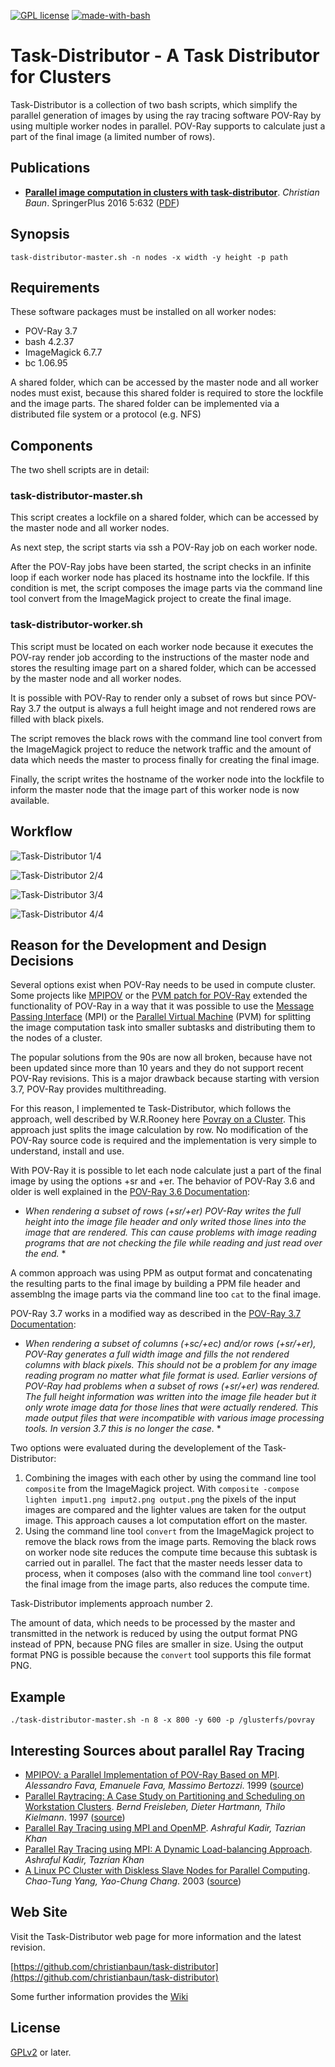 [![GPL license](https://img.shields.io/badge/License-GPL-blue.svg)](http://perso.crans.org/besson/LICENSE.html)
[![made-with-bash](https://img.shields.io/badge/-Made%20with%20Bash-1f425f.svg)](https://www.gnu.org/software/bash/)

# Task-Distributor - A Task Distributor for Clusters

Task-Distributor is a collection of two bash scripts, which simplify the 
parallel generation of images by using the ray tracing software POV-Ray by using 
multiple worker nodes in parallel. POV-Ray supports to calculate just a part of 
the final image (a limited number of rows). 

## Publications

- [**Parallel image computation in clusters with task-distributor**](http://springerplus.springeropen.com/articles/10.1186/s40064-016-2254-x). *Christian Baun*. SpringerPlus 2016 5:632 ([PDF](https://github.com/christianbaun/task-distributor/raw/master/documentation/literature/Parallel_image_computation_in_clusters_with_task_distributor_SpringerPlus_2016.pdf))

## Synopsis

`task-distributor-master.sh -n nodes -x width -y height -p path`

## Requirements

These software packages must be installed on all worker nodes:

- POV-Ray 3.7
- bash 4.2.37
- ImageMagick 6.7.7
- bc 1.06.95

A shared folder, which can be accessed by the master node and all 
worker nodes must exist, because this shared folder is required to store the 
lockfile and the image parts. The shared folder can be implemented via a 
distributed file system or a protocol (e.g. NFS) 

## Components 

The two shell scripts are in detail:

### task-distributor-master.sh

This script creates a lockfile on a shared folder, which can be accessed by the 
master node and all worker nodes.

As next step, the script starts via ssh a POV-Ray job on each worker node. 

After the POV-Ray jobs have been started, the script checks in an infinite loop 
if each worker node has placed its hostname into the lockfile. If this 
condition is met, the script composes the image parts via the command line tool 
convert from the ImageMagick project to create the final image.

### task-distributor-worker.sh

This script must be located on each worker node because it executes the POV-ray 
render job according to the instructions of the master node and stores the 
resulting image part on a shared folder, which can be accessed by the master 
node and all worker nodes.

It is possible with POV-Ray to render only a subset of rows but since POV-Ray 
3.7 the output is always a full height image and not rendered rows are filled 
with black pixels. 

The script removes the black rows with the command line tool convert from the 
ImageMagick project to reduce the network traffic and the amount of data which 
needs the master to process finally for creating the final image.

Finally, the script writes the hostname of the worker node into the lockfile to 
inform the master node that the image part of this worker node is now available.

## Workflow

![Task-Distributor 1/4](documentation/images/Task_Distributor_Workflow_part1.png)

![Task-Distributor 2/4](documentation/images/Task_Distributor_Workflow_part2.png)

![Task-Distributor 3/4](documentation/images/Task_Distributor_Workflow_part3.png)

![Task-Distributor 4/4](documentation/images/Task_Distributor_Workflow_part4.png)

## Reason for the Development and Design Decisions

Several options exist when POV-Ray needs to be used in compute cluster. Some projects like [MPIPOV](http://www.ce.unipr.it/research/parma2/povray/povray.html) or the [PVM patch for POV-Ray](http://pvmpov.sourceforge.net) extended the functionality of POV-Ray in a way that it was possible to use the [Message Passing Interface](http://www.mcs.anl.gov/research/projects/mpi/) (MPI) or the [Parallel Virtual Machine](http://www.csm.ornl.gov/pvm/pvm_home.html) (PVM) for splitting the image computation task into smaller subtasks and distributing them to the nodes of a cluster.

The popular solutions from the 90s are now all broken, because have not been updated since more than 10 years and they do not support recent POV-Ray revisions. This is a major drawback because starting with version 3.7, POV-Ray provides multithreading.

For this reason, I implemented te Task-Distributor, which follows the approach, well described by W.R.Rooney here [Povray on a Cluster](http://homepages.ihug.co.nz/~wrooney/present/povclust.html). This approach just splits the image calculation by row. No modification of the POV-Ray source code is required and the implementation is very simple to understand, install and use.

With POV-Ray it is possible to let each node calculate just a part of the final image by using the options +sr and +er. The behavior of POV-Ray 3.6 and older is well explained in the [POV-Ray 3.6 Documentation](http://www.povray.org/documentation/view/3.6.0/217/):

* *When rendering a subset of rows (+sr/+er) POV-Ray writes the full height into the image file header and only writed those lines into the image that are rendered. This can cause problems with image reading programs that are not checking the file while reading and just read over the end.* *

A common approach was using PPM as output format and concatenating the resulting parts to the final image by building a PPM file header and assemblng the image parts via the command line too `cat` to the final image.

POV-Ray 3.7 works in a modified way as described in the [POV-Ray 3.7 Documentation](http://www.povray.org/documentation/3.7.0/r3_2.html):

* *When rendering a subset of columns (+sc/+ec) and/or rows (+sr/+er), POV-Ray generates a full width image and fills the not rendered columns with black pixels. This should not be a problem for any image reading program no matter what file format is used. Earlier versions of POV-Ray had problems when a subset of rows (+sr/+er) was rendered. The full height information was written into the image file header but it only wrote image data for those lines that were actually rendered. This made output files that were incompatible with various image processing tools. In version 3.7 this is no longer the case.* *

Two options were evaluated during the developlement of the Task-Distributor:

1. Combining the images with each other by using the command line tool `composite` from the ImageMagick project. With `composite -compose lighten imput1.png imput2.png output.png` the pixels of the input images are compared and the lighter values are taken for the output image. This approach causes a lot computation effort on the master.
2. Using the command line tool `convert` from the ImageMagick project to remove the black rows from the image parts. Removing the black rows on worker node site reduces the compute time because this subtask is carried out in parallel. The fact that the master needs lesser data to process, when it composes (also with the command line tool `convert`) the final image from the image parts, also reduces the compute time.

Task-Distributor implements approach number 2.

The amount of data, which needs to be processed by the master and transmitted in the network is reduced by using the output format PNG instead of PPN, because PNG files are smaller in size. Using the output format PNG is possible because the `convert` tool supports this file format PNG.

## Example

`./task-distributor-master.sh -n 8 -x 800 -y 600 -p /glusterfs/povray`

## Interesting Sources about parallel Ray Tracing

-  [MPIPOV: a Parallel Implementation of POV-Ray Based on MPI](documentation/literature/fava.pdf). *Alessandro Fava, Emanuele Fava, Massimo Bertozzi*. 1999 ([source](http://www.ce.unipr.it/people/bertozzi/pap/cr/fava.ps.gz))
- [Parallel Raytracing: A Case Study on Partitioning and Scheduling on Workstation Clusters](documentation/literature/hicss97-sched.pdf). *Bernd Freisleben, Dieter Hartmann, Thilo Kielmann*. 1997 ([source](http://www.few.vu.nl/~kielmann/papers/hicss97-sched.pdf))
- [Parallel Ray Tracing using MPI and OpenMP](documentation/literature/parallel-ray-tracing.pdf). *Ashraful Kadir, Tazrian Khan* 
- [Parallel Ray Tracing using MPI: A Dynamic Load-balancing Approach](documentation/literature/parallel-ray-tracing-dynamic-loadbalancing.pdf). *Ashraful Kadir, Tazrian Khan*
- [A Linux PC Cluster with Diskless Slave Nodes for Parallel Computing](documentation/literature/CTHPC2003-12.pdf). *Chao-Tung Yang, Yao-Chung Chang*. 2003 ([source](http://parallel.iis.sinica.edu.tw/cthpc2003/papers/CTHPC2003-12.pdf))

## Web Site

Visit the Task-Distributor web page for more information and the latest revision.

[https://github.com/christianbaun/task-distributor](https://github.com/christianbaun/task-distributor)

Some further information provides the [Wiki](https://github.com/christianbaun/task-distributor/wiki)

## License

[GPLv2](http://www.gnu.org/licenses/gpl-2.0.html) or later.

